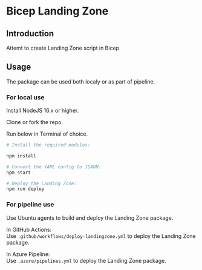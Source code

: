 # Bicep Landing Zone

## Introduction
Attemt to create Landing Zone script in Bicep

## Usage
The package can be used both localy or as part of pipeline.

### For local use
Install NodeJS 16.x or higher.  

Clone or fork the repo.  

Run below in Terminal of choice.  
```bash
# Install the required modules:  

npm install

# Convert the YAML config to JSAON:  
npm start

# Deploy the Landing Zone:  
npm run deploy
```

### For pipeline use  
Use Ubuntu agents to build and deploy the Landing Zone package.

In GitHub Actions:  
Use `.github/workflows/deploy-landingzone.yml` to deploy the Landing Zone package.  

In Azure Pipeline:  
Use `.azure/pipelines.yml` to deploy the Landing Zone package.
